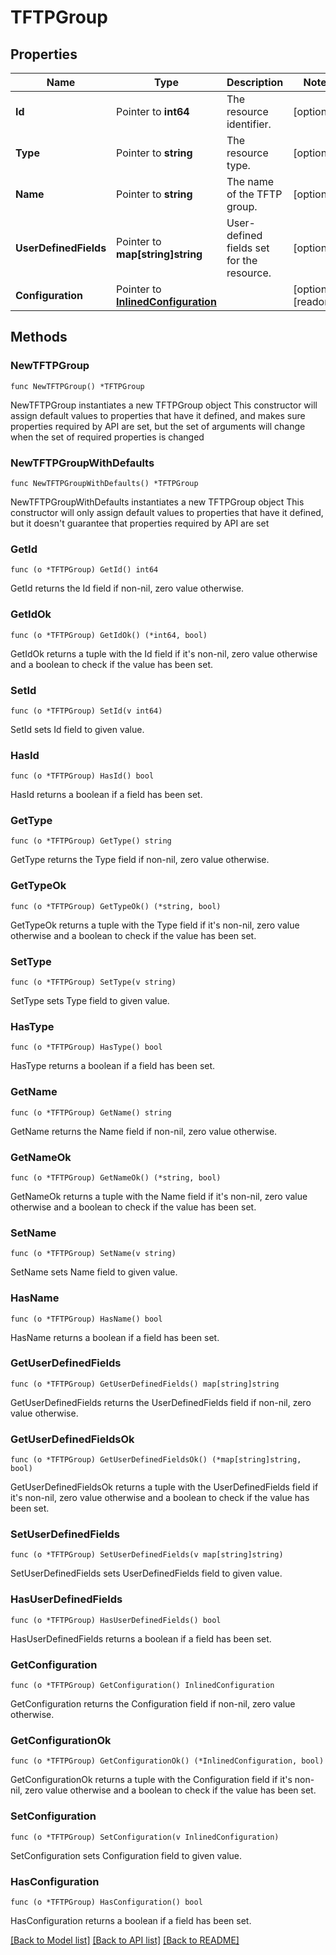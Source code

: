 # TFTPGroup

## Properties

Name | Type | Description | Notes
------------ | ------------- | ------------- | -------------
**Id** | Pointer to **int64** | The resource identifier. | [optional] 
**Type** | Pointer to **string** | The resource type. | [optional] 
**Name** | Pointer to **string** | The name of the TFTP group. | [optional] 
**UserDefinedFields** | Pointer to **map[string]string** | User-defined fields set for the resource. | [optional] 
**Configuration** | Pointer to [**InlinedConfiguration**](InlinedConfiguration.md) |  | [optional] [readonly] 

## Methods

### NewTFTPGroup

`func NewTFTPGroup() *TFTPGroup`

NewTFTPGroup instantiates a new TFTPGroup object
This constructor will assign default values to properties that have it defined,
and makes sure properties required by API are set, but the set of arguments
will change when the set of required properties is changed

### NewTFTPGroupWithDefaults

`func NewTFTPGroupWithDefaults() *TFTPGroup`

NewTFTPGroupWithDefaults instantiates a new TFTPGroup object
This constructor will only assign default values to properties that have it defined,
but it doesn't guarantee that properties required by API are set

### GetId

`func (o *TFTPGroup) GetId() int64`

GetId returns the Id field if non-nil, zero value otherwise.

### GetIdOk

`func (o *TFTPGroup) GetIdOk() (*int64, bool)`

GetIdOk returns a tuple with the Id field if it's non-nil, zero value otherwise
and a boolean to check if the value has been set.

### SetId

`func (o *TFTPGroup) SetId(v int64)`

SetId sets Id field to given value.

### HasId

`func (o *TFTPGroup) HasId() bool`

HasId returns a boolean if a field has been set.

### GetType

`func (o *TFTPGroup) GetType() string`

GetType returns the Type field if non-nil, zero value otherwise.

### GetTypeOk

`func (o *TFTPGroup) GetTypeOk() (*string, bool)`

GetTypeOk returns a tuple with the Type field if it's non-nil, zero value otherwise
and a boolean to check if the value has been set.

### SetType

`func (o *TFTPGroup) SetType(v string)`

SetType sets Type field to given value.

### HasType

`func (o *TFTPGroup) HasType() bool`

HasType returns a boolean if a field has been set.

### GetName

`func (o *TFTPGroup) GetName() string`

GetName returns the Name field if non-nil, zero value otherwise.

### GetNameOk

`func (o *TFTPGroup) GetNameOk() (*string, bool)`

GetNameOk returns a tuple with the Name field if it's non-nil, zero value otherwise
and a boolean to check if the value has been set.

### SetName

`func (o *TFTPGroup) SetName(v string)`

SetName sets Name field to given value.

### HasName

`func (o *TFTPGroup) HasName() bool`

HasName returns a boolean if a field has been set.

### GetUserDefinedFields

`func (o *TFTPGroup) GetUserDefinedFields() map[string]string`

GetUserDefinedFields returns the UserDefinedFields field if non-nil, zero value otherwise.

### GetUserDefinedFieldsOk

`func (o *TFTPGroup) GetUserDefinedFieldsOk() (*map[string]string, bool)`

GetUserDefinedFieldsOk returns a tuple with the UserDefinedFields field if it's non-nil, zero value otherwise
and a boolean to check if the value has been set.

### SetUserDefinedFields

`func (o *TFTPGroup) SetUserDefinedFields(v map[string]string)`

SetUserDefinedFields sets UserDefinedFields field to given value.

### HasUserDefinedFields

`func (o *TFTPGroup) HasUserDefinedFields() bool`

HasUserDefinedFields returns a boolean if a field has been set.

### GetConfiguration

`func (o *TFTPGroup) GetConfiguration() InlinedConfiguration`

GetConfiguration returns the Configuration field if non-nil, zero value otherwise.

### GetConfigurationOk

`func (o *TFTPGroup) GetConfigurationOk() (*InlinedConfiguration, bool)`

GetConfigurationOk returns a tuple with the Configuration field if it's non-nil, zero value otherwise
and a boolean to check if the value has been set.

### SetConfiguration

`func (o *TFTPGroup) SetConfiguration(v InlinedConfiguration)`

SetConfiguration sets Configuration field to given value.

### HasConfiguration

`func (o *TFTPGroup) HasConfiguration() bool`

HasConfiguration returns a boolean if a field has been set.


[[Back to Model list]](../README.md#documentation-for-models) [[Back to API list]](../README.md#documentation-for-api-endpoints) [[Back to README]](../README.md)


